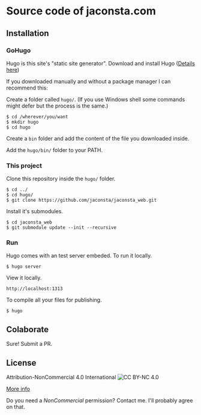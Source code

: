 # Source code of jaconsta.com


## Installation

### GoHugo

Hugo is this site's "static site generator".
Download and install Hugo ([Details here](https://gohugo.io/getting-started/installing/))

If you downloaded manually and without a package manager I can recommend this:

Create a folder called `hugo/`. (If you use Windows shell some commands might defer
but the process is the same.)

```
$ cd /wherever/you/want
$ mkdir hugo
$ cd hugo
```

Create a `bin` folder and add the content of the file you downloaded inside.

Add the `hugo/bin/` folder to your PATH.

### This project

Clone this repository inside the `hugo/` folder.

```
$ cd ../
$ cd hugo/
$ git clone https://github.com/jaconsta/jaconsta_web.git
```

Install it's submodules.

```
$ cd jaconsta_web
$ git submodule update --init --recursive
```

### Run 

Hugo comes with an test server embeded. To run it locally.

```
$ hugo server
```

View it locally.

```
http://localhost:1313
```

To compile all your files for publishing.

```
$ hugo
```

## Colaborate

Sure! Submit a PR.

## License

Attribution-NonCommercial 4.0 International ![CC BY-NC 4.0](https://i.creativecommons.org/l/by-nc/4.0/80x15.png)

[More info](https://creativecommons.org/licenses/by-nc/4.0/)

Do you need a *NonCommercial* permission? Contact me. I'll probably agree on that.
